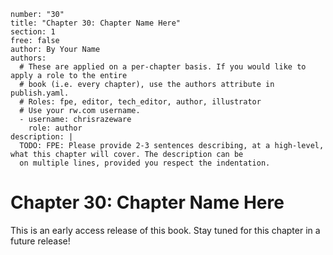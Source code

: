 ```metadata
number: "30"
title: "Chapter 30: Chapter Name Here"
section: 1
free: false
author: By Your Name
authors:
  # These are applied on a per-chapter basis. If you would like to apply a role to the entire
  # book (i.e. every chapter), use the authors attribute in publish.yaml.
  # Roles: fpe, editor, tech_editor, author, illustrator
  # Use your rw.com username.
  - username: chrisrazeware
    role: author
description: |
  TODO: FPE: Please provide 2-3 sentences describing, at a high-level, what this chapter will cover. The description can be
  on multiple lines, provided you respect the indentation.
```

# Chapter 30: Chapter Name Here

This is an early access release of this book. Stay tuned for this chapter in a future release!